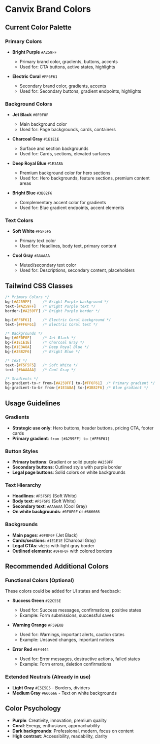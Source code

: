 # Canvix Brand Colors

## Current Color Palette

### Primary Colors
- **Bright Purple** `#A259FF`
  - Primary brand color, gradients, buttons, accents
  - Used for: CTA buttons, active states, highlights

- **Electric Coral** `#FF6F61` 
  - Secondary brand color, gradients, accents
  - Used for: Secondary buttons, gradient endpoints, highlights

### Background Colors
- **Jet Black** `#0F0F0F`
  - Main background color
  - Used for: Page backgrounds, cards, containers

- **Charcoal Gray** `#1E1E1E`
  - Surface and section backgrounds
  - Used for: Cards, sections, elevated surfaces

- **Deep Royal Blue** `#1E3A8A`
  - Premium background color for hero sections
  - Used for: Hero backgrounds, feature sections, premium content areas

- **Bright Blue** `#3B82F6`
  - Complementary accent color for gradients
  - Used for: Blue gradient endpoints, accent elements

### Text Colors
- **Soft White** `#F5F5F5`
  - Primary text color
  - Used for: Headlines, body text, primary content

- **Cool Gray** `#AAAAAA`
  - Muted/secondary text color
  - Used for: Descriptions, secondary content, placeholders

## Tailwind CSS Classes

```css
/* Primary Colors */
bg-[#A259FF]     /* Bright Purple background */
text-[#A259FF]   /* Bright Purple text */
border-[#A259FF] /* Bright Purple border */

bg-[#FF6F61]     /* Electric Coral background */
text-[#FF6F61]   /* Electric Coral text */

/* Backgrounds */
bg-[#0F0F0F]     /* Jet Black */
bg-[#1E1E1E]     /* Charcoal Gray */
bg-[#1E3A8A]     /* Deep Royal Blue */
bg-[#3B82F6]     /* Bright Blue */

/* Text */
text-[#F5F5F5]   /* Soft White */
text-[#AAAAAA]   /* Cool Gray */

/* Gradients */
bg-gradient-to-r from-[#A259FF] to-[#FF6F61]  /* Primary gradient */
bg-gradient-to-br from-[#1E3A8A] to-[#3B82F6] /* Blue gradient */
```

## Usage Guidelines

### Gradients
- **Strategic use only**: Hero buttons, header buttons, pricing CTA, footer cards
- **Primary gradient**: `from-[#A259FF] to-[#FF6F61]`

### Button Styles
- **Primary buttons**: Gradient or solid purple `#A259FF`
- **Secondary buttons**: Outlined style with purple border
- **Legal page buttons**: Solid colors on white backgrounds

### Text Hierarchy
- **Headlines**: `#F5F5F5` (Soft White)
- **Body text**: `#F5F5F5` (Soft White) 
- **Secondary text**: `#AAAAAA` (Cool Gray)
- **On white backgrounds**: `#0F0F0F` or `#666666`

### Backgrounds
- **Main pages**: `#0F0F0F` (Jet Black)
- **Cards/sections**: `#1E1E1E` (Charcoal Gray)
- **Legal CTAs**: `white` with light gray border
- **Outlined elements**: `#0F0F0F` with colored borders

## Recommended Additional Colors

### Functional Colors (Optional)
These colors could be added for UI states and feedback:

- **Success Green** `#22C55E`
  - Used for: Success messages, confirmations, positive states
  - Example: Form submissions, successful saves

- **Warning Orange** `#F59E0B` 
  - Used for: Warnings, important alerts, caution states
  - Example: Unsaved changes, important notices

- **Error Red** `#EF4444`
  - Used for: Error messages, destructive actions, failed states  
  - Example: Form errors, deletion confirmations

### Extended Neutrals (Already in use)
- **Light Gray** `#E5E5E5` - Borders, dividers
- **Medium Gray** `#666666` - Text on white backgrounds

## Color Psychology
- **Purple**: Creativity, innovation, premium quality
- **Coral**: Energy, enthusiasm, approachability  
- **Dark backgrounds**: Professional, modern, focus on content
- **High contrast**: Accessibility, readability, clarity
